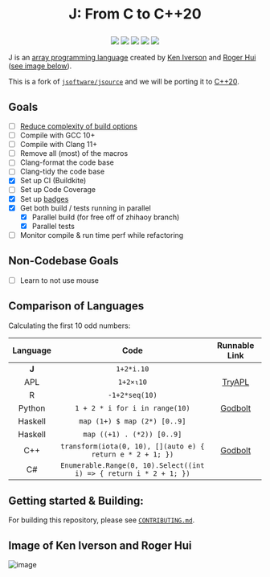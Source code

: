 # <p align="center">J: From C to C++20</p>

<p align="center">
    <a href="https://buildkite.com/codereport/jsource" alt="Build Status">
        <img src="https://badge.buildkite.com/836b4e62ac875246eb46bcf44cc5522af1ffca85451354c87d.svg?branch=main" /></a>
    <a href="https://github.com/code_report/jsource/issues" alt="contributions welcome">
        <img src="https://img.shields.io/badge/contributions-welcome-brightgreen.svg?style=flat" /></a>
    <a href="https://github.com/codereport?tab=followers" alt="GitHub followers">
        <img src="https://img.shields.io/github/followers/codereport.svg?style=social&label=Follow" /></a>
    <a href="https://GitHub.com/codereport/jsource/stargazers/" alt="GitHub stars">
        <img src="https://img.shields.io/github/stars/codereport/jsource.svg?style=social&label=Star" /></a>
    <a href="https://twitter.com/code_report" alt="Twitter">
        <img src="https://img.shields.io/twitter/follow/code_report.svg?style=social&label=@code_report" /></a>
</p>

J is an [array programming language](https://en.wikipedia.org/wiki/Array_programming) created by [Ken Iverson](https://en.wikipedia.org/wiki/Kenneth_E._Iverson) and [Roger Hui](https://en.wikipedia.org/wiki/Roger_Hui) ([see image below](https://github.com/codereport/jsource#image-of-ken-iverson-and-roger-hui)).

This is a fork of [`jsoftware/jsource`](https://github.com/jsoftware/jsource) and we will be porting it to [C++20](https://en.cppreference.com/w/cpp/20).

## Goals
* [ ] [Reduce complexity of build options](https://github.com/codereport/jsource/issues/13)
* [ ] Compile with GCC 10+
* [ ] Compile with Clang 11+
* [ ] Remove all (most) of the macros
* [ ] Clang-format the code base
* [ ] Clang-tidy the code base
* [x] Set up CI (Buildkite)
* [ ] Set up Code Coverage
* [x] Set up [badges](https://github.com/badges/shields)
* [x] Get both build / tests running in parallel
   * [x] Parallel build (for free off of zhihaoy branch)
   * [x] Parallel tests
* [ ] Monitor compile & run time perf while refactoring

## Non-Codebase Goals

* [ ] Learn to not use mouse

## Comparison of Languages

Calculating the first 10 odd numbers:

|Language|Code|Runnable Link|
|:-:|:-:|:-:|
|**J**|`1+2*i.10`||
|APL|`1+2×⍳10`|[TryAPL](https://tryapl.org/?clear&q=1%2B2%C3%97%E2%8D%B310&run)|
|R|`-1+2*seq(10)`||
|Python|`1 + 2 * i for i in range(10)`|[Godbolt](https://python.godbolt.org/z/dEqv3s)|
|Haskell|`map (1+) $ map (2*) [0..9]`||
|Haskell|`map ((+1) . (*2)) [0..9]`||
|C++|`transform(iota(0, 10), [](auto e) { return e * 2 + 1; })`|[Godbolt](https://godbolt.org/z/5r7aEo)|
|C#|`Enumerable.Range(0, 10).Select((int i) => { return i * 2 + 1; })`||

## Getting started & Building:
For building this repository, please see [`CONTRIBUTING.md`](https://github.com/codereport/jsource/blob/main/CONTRIBUTING.md).


## Image of Ken Iverson and Roger Hui
![image](https://user-images.githubusercontent.com/36027403/104798929-e4311700-5798-11eb-859c-5a55738daf79.png)
